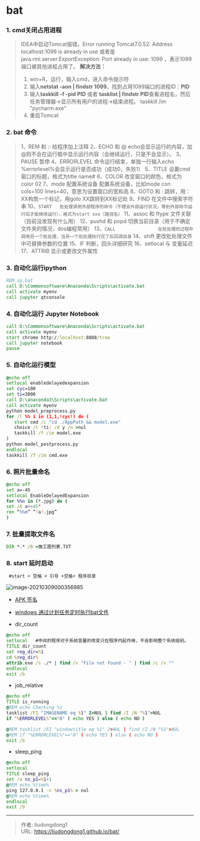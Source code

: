 # bat


### 1. cmd关闭占用进程

> IDEA中启动Tomcat报错，Error running Tomcat7.0.52: Address localhost:1099 is already in use 或者是 java.rmi.server.ExportException: Port already in use: 1099 ，表示1099端口被其他进程占用了。
> **解决方法：**
>
> 1. win+R，运行，输入cmd，进入命令提示符
> 2. 输入**netstat -aon | findstr 1099**，找到占用1099端口的进程ID：**PID**
> 3. 输入**taskkill -f -pid PID**     或者 **tasklist | findstr PID**查看进程名，然后任务管理器->显示所有用户的进程->结束进程。  taskkill /im "pycharm.exe"
> 4. 重启Tomcat

### 2. bat 命令

> 1、REM 和 ::             给程序加上注释
> 2、ECHO 和 @           echo会显示运行的内容，加@则不会在运行框中显示运行内容（会继续运行，只是不会显示）。
> 3、PAUSE               暂停
> 4、ERRORLEVEL         命令运行结束，单独一行输入echo %errorlevel%会显示运行是否成功（成功0，失败1）
> 5、TITLE                设置cmd窗口的标题，格式为title name#
> 6、COLOR               改变窗口的颜色，格式为color 02
> 7、mode 配置系统设备      配置系统设备，比如mode con cols=100 lines=40，意思为设置窗口的宽和高
> 8、GOTO 和 :             跳转，用：XX构筑一个标记，用goto XX跳转到XX标记处
> 9、FIND                 在文件中搜索字符串
> 10、`START   批处理调用外部程序的命令（不理会外部运行状况，等到外部命令运行后才能继续运行），格式为start xxx（路径名）`
> 11、assoc 和 ftype         文件关联（目前没发现有什么用）
> 12、pushd 和 popd         切换当前目录（用于不确定文件夹的情况，dos编程常用）
> 13、`CALL                在批处理的过程中调用另一个批处理，当另一个批处理执行完了后回调自身`
> 14、shift                 更改批处理文件中可替换参数的位置
> 15、IF                   判断，回头详细研究
> 16、setlocal 与            变量延迟
> 17、ATTRIB              显示或更改文件属性

### 3. 自动化运行ipython

```cmd
REM ip.bat
call D:\Commonsoftware\Anaconda\Scripts\activate.bat
call activate myenv
call jupyter qtconsole
```

### 4. 自动化运行 Jupyter Notebook

```cmd
call D:\Commonsoftware\Anaconda\Scripts\activate.bat 
call activate myenv
start chrome http://localhost:8888/tree
call jupyter notebook
pause
```

### 5. 自动化运行模型

```cmd
@echo off
setlocal enabledelayedexpansion
set cyc=100
set ti=3000
call D:\anaconda3\Scripts\activate.bat
call activate myenv
python model_preprocess.py
for /l %% i in (1,1,!cyc!) do (
   start cmd /c "cd ./AppPath && model.exe"
   choice /t !ti! /d y /n >nul
   taskkill /f /im model.exe
)
python model_postprocess.py
endlocal
taskkill /f /im cmd.exe
```

### 6. 照片批量命名

```cmd
@echo off
set a=-45
setlocal EnableDelayedExpansion
for %%n in (*.jpg) do (
set /A a+=45°
ren “%%n” “!a!.jpg”
)
```

### 7. 批量提取文件名

```cmd
DIR *.* /B >施工图列表.TXT
```

### 8. start 延时启动

```cmd
 #start + 空格 + 引号 +空格+ 程序目录
```

![image-20210309000356985](https://lddpicture.oss-cn-beijing.aliyuncs.com/picture/raw/master/img/image-20210309000356985.png)

- [APK 签名](https://github1s.com/dailey007/WindowsBatUtils/blob/HEAD/ShowApkMainActivity/README.md)

- [windows 通过计划任务定时执行bat文件](https://blog.csdn.net/jlq_diligence/article/details/89459471)
- dir_count

```cmd
@echo off
setlocal   #中间的程序对于系统变量的改变只在程序内起作用，不会影响整个系统级别。
TITLE dir_count
set reg_dir=%1
cd %reg_dir%
attrib.exe /s ./* | find /v "File not found - " | find /c /v ""
endlocal
exit /b
```

- job_relative

```cmd
@echo off
TITLE is_running
@REM echo Checking %1
tasklist /FI "IMAGENAME eq %1" 2>NUL | find /I /N "%1">NUL
if "%ERRORLEVEL%"=="0" ( echo YES ) else ( echo NO )

@REM tasklist /FI "windowtitle eq %1" 2>NUL | find /I /N "%1">NUL
@REM if "%ERRORLEVEL%"=="0" ( echo YES ) else ( echo NO )
exit /b
```

- sleep_ping

```cmd
@echo off
setlocal
TITLE sleep_ping
set /a ns_p1=%1+1
@REM echo %time%
ping 127.0.0.1 -n %ns_p1% > nul
@REM echo %time%
endlocal
exit /b
```



---

> 作者: liudongdong1  
> URL: https://liudongdong1.github.io/bat/  

